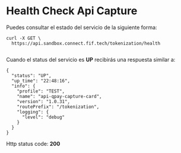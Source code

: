 # Health Check Api Capture

Puedes consultar el estado del servicio de la siguiente forma:

```
curl -X GET \
  https://api.sandbox.connect.fif.tech/tokenization/health
  
```

Cuando el status del servicio es **UP** recibirás una respuesta similar a:

```
{
  "status": "UP",
  "up_time": "22:48:16",
  "info": {
    "profile": "TEST",
    "name": "api-qpay-capture-card",
    "version": "1.0.31",
    "routePrefix": "/tokenization",
    "logging": {
      "level": "debug"
    }
  }
}
```
Http status code: **200**
